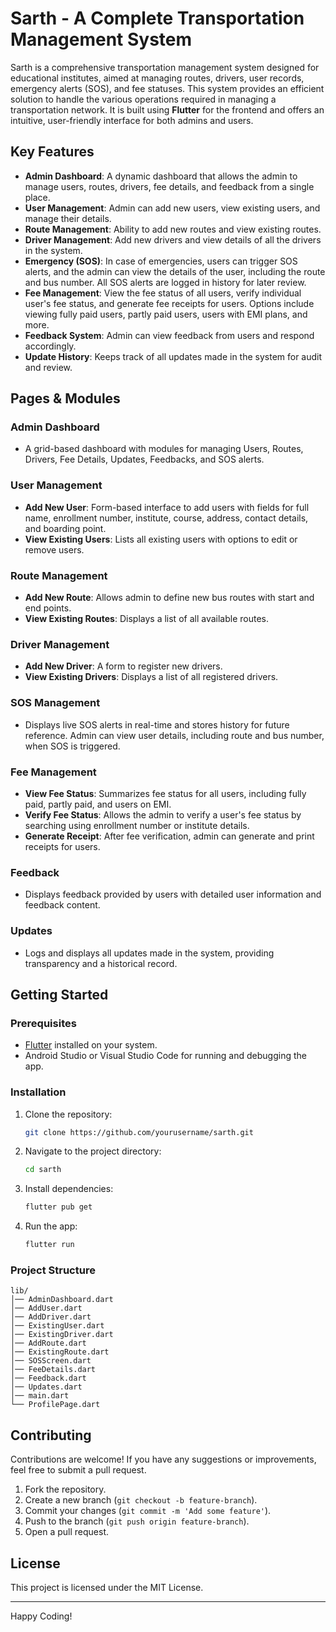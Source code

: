 <!--- 
# sarthi

A new Flutter project.

## Getting Started

This project is a starting point for a Flutter application.

A few resources to get you started if this is your first Flutter project:

- [Lab: Write your first Flutter app](https://docs.flutter.dev/get-started/codelab)
- [Cookbook: Useful Flutter samples](https://docs.flutter.dev/cookbook)

For help getting started with Flutter development, view the
[online documentation](https://docs.flutter.dev/), which offers tutorials,
samples, guidance on mobile development, and a full API reference.
--->

# Sarth - A Complete Transportation Management System

Sarth is a comprehensive transportation management system designed for educational institutes, aimed at managing routes, drivers, user records, emergency alerts (SOS), and fee statuses. This system provides an efficient solution to handle the various operations required in managing a transportation network. It is built using **Flutter** for the frontend and offers an intuitive, user-friendly interface for both admins and users.

## Key Features

- **Admin Dashboard**: A dynamic dashboard that allows the admin to manage users, routes, drivers, fee details, and feedback from a single place.
- **User Management**: Admin can add new users, view existing users, and manage their details.
- **Route Management**: Ability to add new routes and view existing routes.
- **Driver Management**: Add new drivers and view details of all the drivers in the system.
- **Emergency (SOS)**: In case of emergencies, users can trigger SOS alerts, and the admin can view the details of the user, including the route and bus number. All SOS alerts are logged in history for later review.
- **Fee Management**: View the fee status of all users, verify individual user's fee status, and generate fee receipts for users. Options include viewing fully paid users, partly paid users, users with EMI plans, and more.
- **Feedback System**: Admin can view feedback from users and respond accordingly.
- **Update History**: Keeps track of all updates made in the system for audit and review.

## Pages & Modules

### Admin Dashboard
- A grid-based dashboard with modules for managing Users, Routes, Drivers, Fee Details, Updates, Feedbacks, and SOS alerts.
  
### User Management
- **Add New User**: Form-based interface to add users with fields for full name, enrollment number, institute, course, address, contact details, and boarding point.
- **View Existing Users**: Lists all existing users with options to edit or remove users.

### Route Management
- **Add New Route**: Allows admin to define new bus routes with start and end points.
- **View Existing Routes**: Displays a list of all available routes.

### Driver Management
- **Add New Driver**: A form to register new drivers.
- **View Existing Drivers**: Displays a list of all registered drivers.

### SOS Management
- Displays live SOS alerts in real-time and stores history for future reference. Admin can view user details, including route and bus number, when SOS is triggered.

### Fee Management
- **View Fee Status**: Summarizes fee status for all users, including fully paid, partly paid, and users on EMI.
- **Verify Fee Status**: Allows the admin to verify a user's fee status by searching using enrollment number or institute details.
- **Generate Receipt**: After fee verification, admin can generate and print receipts for users.

### Feedback
- Displays feedback provided by users with detailed user information and feedback content.

### Updates
- Logs and displays all updates made in the system, providing transparency and a historical record.

## Getting Started

### Prerequisites
- [Flutter](https://flutter.dev/docs/get-started/install) installed on your system.
- Android Studio or Visual Studio Code for running and debugging the app.

### Installation
1. Clone the repository:
   ```bash
   git clone https://github.com/yourusername/sarth.git
   ```
2. Navigate to the project directory:
   ```bash
   cd sarth
   ```
3. Install dependencies:
   ```bash
   flutter pub get
   ```
4. Run the app:
   ```bash
   flutter run
   ```

### Project Structure

```
lib/
│── AdminDashboard.dart
│── AddUser.dart
│── AddDriver.dart
│── ExistingUser.dart
│── ExistingDriver.dart
│── AddRoute.dart
│── ExistingRoute.dart
│── SOSScreen.dart
│── FeeDetails.dart
│── Feedback.dart
│── Updates.dart
│── main.dart
└── ProfilePage.dart
```

## Contributing

Contributions are welcome! If you have any suggestions or improvements, feel free to submit a pull request.

1. Fork the repository.
2. Create a new branch (`git checkout -b feature-branch`).
3. Commit your changes (`git commit -m 'Add some feature'`).
4. Push to the branch (`git push origin feature-branch`).
5. Open a pull request.

## License

This project is licensed under the MIT License.

---

Happy Coding!
